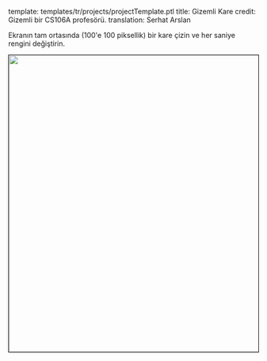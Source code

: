 template: templates/tr/projects/projectTemplate.ptl
title: Gizemli Kare
credit: Gizemli bir CS106A profesörü.
translation: Serhat Arslan

Ekranın tam ortasında (100'e 100 piksellik) bir kare çizin ve her saniye rengini değiştirin.

<center>
  <img style="width:600px; border: 1px solid black;" src="{{pathToRoot}}img/projects/mysterySquare/mysterySquare.gif">
</center>
